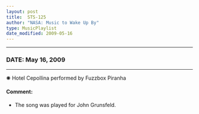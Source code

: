 ```yaml
---
layout: post
title:  STS-125
author: "NASA: Music to Wake Up By"
type: MusicPlaylist
date_modified: 2009-05-16
---
```


----
### DATE: May 16, 2009
----
✺ Hotel Cepollina performed by Fuzzbox Piranha

#### Comment:
* The song was played for John Grunsfeld.

